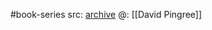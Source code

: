 #book-series 
src: [archive](https://archive.org/details/PingreeCESS/Pingree_CESS_A1_1970/) 
@: [[David Pingree]] 
